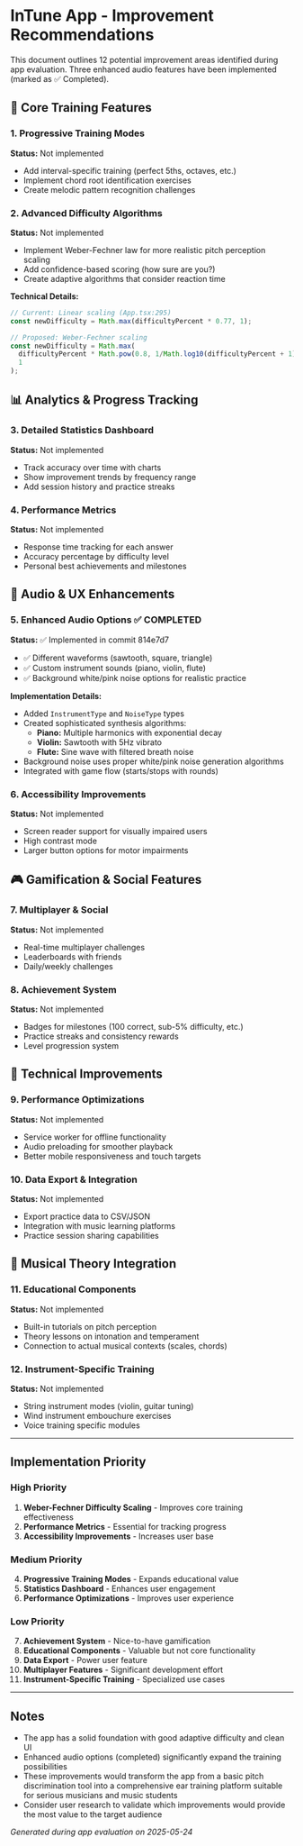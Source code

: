 # InTune App - Improvement Recommendations

This document outlines 12 potential improvement areas identified during app evaluation. Three enhanced audio features have been implemented (marked as ✅ Completed).

## 🎯 Core Training Features

### 1. Progressive Training Modes
**Status:** Not implemented
- Add interval-specific training (perfect 5ths, octaves, etc.)
- Implement chord root identification exercises
- Create melodic pattern recognition challenges

### 2. Advanced Difficulty Algorithms
**Status:** Not implemented
- Implement Weber-Fechner law for more realistic pitch perception scaling
- Add confidence-based scoring (how sure are you?)
- Create adaptive algorithms that consider reaction time

**Technical Details:**
```javascript
// Current: Linear scaling (App.tsx:295)
const newDifficulty = Math.max(difficultyPercent * 0.77, 1);

// Proposed: Weber-Fechner scaling
const newDifficulty = Math.max(
  difficultyPercent * Math.pow(0.8, 1/Math.log10(difficultyPercent + 1)), 
  1
);
```

## 📊 Analytics & Progress Tracking

### 3. Detailed Statistics Dashboard
**Status:** Not implemented
- Track accuracy over time with charts
- Show improvement trends by frequency range
- Add session history and practice streaks

### 4. Performance Metrics
**Status:** Not implemented
- Response time tracking for each answer
- Accuracy percentage by difficulty level
- Personal best achievements and milestones

## 🎵 Audio & UX Enhancements

### 5. Enhanced Audio Options ✅ **COMPLETED**
**Status:** ✅ Implemented in commit 814e7d7
- ✅ Different waveforms (sawtooth, square, triangle)
- ✅ Custom instrument sounds (piano, violin, flute)
- ✅ Background white/pink noise options for realistic practice

**Implementation Details:**
- Added `InstrumentType` and `NoiseType` types
- Created sophisticated synthesis algorithms:
  - **Piano:** Multiple harmonics with exponential decay
  - **Violin:** Sawtooth with 5Hz vibrato
  - **Flute:** Sine wave with filtered breath noise
- Background noise uses proper white/pink noise generation algorithms
- Integrated with game flow (starts/stops with rounds)

### 6. Accessibility Improvements
**Status:** Not implemented
- Screen reader support for visually impaired users
- High contrast mode
- Larger button options for motor impairments

## 🎮 Gamification & Social Features

### 7. Multiplayer & Social
**Status:** Not implemented
- Real-time multiplayer challenges
- Leaderboards with friends
- Daily/weekly challenges

### 8. Achievement System
**Status:** Not implemented
- Badges for milestones (100 correct, sub-5% difficulty, etc.)
- Practice streaks and consistency rewards
- Level progression system

## 🔧 Technical Improvements

### 9. Performance Optimizations
**Status:** Not implemented
- Service worker for offline functionality
- Audio preloading for smoother playback
- Better mobile responsiveness and touch targets

### 10. Data Export & Integration
**Status:** Not implemented
- Export practice data to CSV/JSON
- Integration with music learning platforms
- Practice session sharing capabilities

## 🎹 Musical Theory Integration

### 11. Educational Components
**Status:** Not implemented
- Built-in tutorials on pitch perception
- Theory lessons on intonation and temperament
- Connection to actual musical contexts (scales, chords)

### 12. Instrument-Specific Training
**Status:** Not implemented
- String instrument modes (violin, guitar tuning)
- Wind instrument embouchure exercises
- Voice training specific modules

---

## Implementation Priority

### High Priority
1. **Weber-Fechner Difficulty Scaling** - Improves core training effectiveness
2. **Performance Metrics** - Essential for tracking progress
3. **Accessibility Improvements** - Increases user base

### Medium Priority
4. **Progressive Training Modes** - Expands educational value
5. **Statistics Dashboard** - Enhances user engagement
6. **Performance Optimizations** - Improves user experience

### Low Priority
7. **Achievement System** - Nice-to-have gamification
8. **Educational Components** - Valuable but not core functionality
9. **Data Export** - Power user feature
10. **Multiplayer Features** - Significant development effort
11. **Instrument-Specific Training** - Specialized use cases

---

## Notes

- The app has a solid foundation with good adaptive difficulty and clean UI
- Enhanced audio options (completed) significantly expand the training possibilities
- These improvements would transform the app from a basic pitch discrimination tool into a comprehensive ear training platform suitable for serious musicians and music students
- Consider user research to validate which improvements would provide the most value to the target audience

*Generated during app evaluation on 2025-05-24*